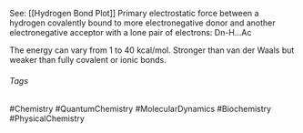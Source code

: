 See: [[Hydrogen Bond Plot]]
Primary electrostatic force between a hydrogen covalently bound to more electronegative donor and another electronegative acceptor with a lone pair of electrons: Dn-H...Ac

The energy can vary from 1 to 40 kcal/mol.
Stronger than van der Waals but weaker than fully covalent or ionic bonds.

###### Tags
#Chemistry #QuantumChemistry #MolecularDynamics  #Biochemistry #PhysicalChemistry